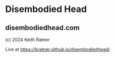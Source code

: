 # Disembodied Head

## disembodiedhead.com

(c) 2024 Keith Ratner

Live at https://kratner.github.io/disembodiedhead/
